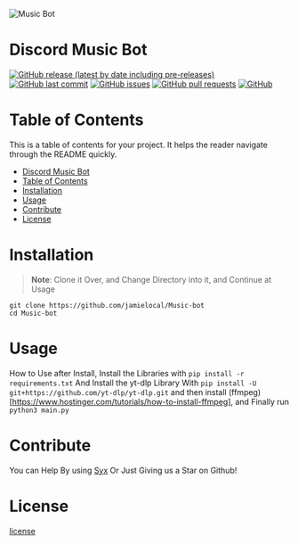
![Music Bot](https://iili.io/dwqWHSS.png)

# Discord Music Bot

[![GitHub release (latest by date including pre-releases)](https://img.shields.io/github/v/release/navendu-pottekkat/awesome-readme?include_prereleases)](https://img.shields.io/github/v/release/navendu-pottekkat/awesome-readme?include_prereleases)
[![GitHub last commit](https://img.shields.io/github/last-commit/navendu-pottekkat/awesome-readme)](https://img.shields.io/github/last-commit/navendu-pottekkat/awesome-readme)
[![GitHub issues](https://img.shields.io/github/issues-raw/navendu-pottekkat/awesome-readme)](https://img.shields.io/github/issues-raw/navendu-pottekkat/awesome-readme)
[![GitHub pull requests](https://img.shields.io/github/issues-pr/navendu-pottekkat/awesome-readme)](https://img.shields.io/github/issues-pr/navendu-pottekkat/awesome-readme)
[![GitHub](https://img.shields.io/github/license/navendu-pottekkat/awesome-readme)](https://img.shields.io/github/license/navendu-pottekkat/awesome-readme)


# Table of Contents

This is a table of contents for your project. It helps the reader navigate through the README quickly.
- [Discord Music Bot](#https://github.com/jamielocal/Music-Bot)
- [Table of Contents](#table-of-contents)
- [Installation](#installation)
- [Usage](#usage)
- [Contribute](#contribute)
- [License](#license)


# Installation

> **Note**: 
Clone it Over, and Change Directory into it, and Continue at Usage

```shell
git clone https://github.com/jamielocal/Music-bot
cd Music-bot

```


# Usage

How to Use after Install, Install the Libraries with ```pip install -r requirements.txt```
And Install the yt-dlp Library With ```pip install -U git+https://github.com/yt-dlp/yt-dlp.git```
and then install (ffmpeg)[https://www.hostinger.com/tutorials/how-to-install-ffmpeg], and Finally run ```python3 main.py```


# Contribute

You can Help By using [Syx](https://dsc.gg/syxsupport) Or Just Giving us a Star on Github!


# License



[license](./LICENSE)


